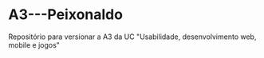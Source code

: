 # A3---Peixonaldo
Repositório para versionar a A3 da UC "Usabilidade, desenvolvimento web, mobile e jogos"
